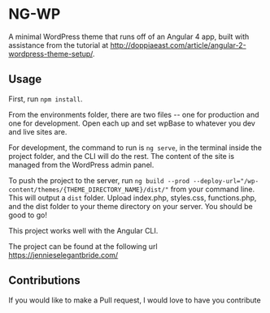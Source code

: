 # NG-WP

A minimal WordPress theme that runs off of an Angular 4 app, built with assistance from the tutorial at  http://doppiaeast.com/article/angular-2-wordpress-theme-setup/.

## Usage

First, run `npm install`.

From the environments folder, there are two files -- one for production and one for development. Open each up and set wpBase to whatever you dev and live sites are. 

For development, the command to run is `ng serve`, in the terminal inside the project folder, and the CLI will do the rest. The content of the site is managed from the WordPress admin panel.  

To push the project to the server, run `ng build --prod --deploy-url="/wp-content/themes/{THEME_DIRECTORY_NAME}/dist/"` from your command line. This will output a `dist` folder. Upload index.php, styles.css, functions.php, and the dist folder to your theme directory on your server. You should be good to go!

This project works well with the Angular CLI.

The project can be found at the following url https://jennieselegantbride.com/

## Contributions

If you would like to make a Pull request, I would love to have you contribute